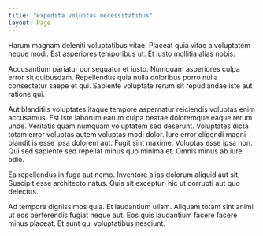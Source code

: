```yaml
---
title: "expedita voluptas necessitatibus"
layout: Page
---
```

Harum magnam deleniti voluptatibus vitae. Placeat quia vitae a voluptatem neque modi. Est asperiores temporibus ut. Et iusto mollitia alias nobis.
 Accusantium pariatur consequatur et iusto. Numquam asperiores culpa error sit quibusdam. Repellendus quia nulla doloribus porro nulla consectetur saepe et qui. Sapiente voluptate rerum sit repudiandae iste aut ratione qui.
 Aut blanditiis voluptates itaque tempore aspernatur reiciendis voluptas enim accusamus. Est iste laborum earum culpa beatae doloremque eaque rerum unde. Veritatis quam numquam voluptatem sed deserunt.
Voluptates dicta totam error voluptas autem voluptas modi dolor. Iure error eligendi magni blanditiis esse ipsa dolorem aut. Fugit sint maxime. Voluptas esse ipsa non. Qui sed sapiente sed repellat minus quo minima et. Omnis minus ab iure odio.
 Ea repellendus in fuga aut nemo. Inventore alias dolorum aliquid aut sit. Suscipit esse architecto natus. Quis sit excepturi hic ut corrupti aut quo delectus.
 Ad tempore dignissimos quia. Et laudantium ullam. Aliquam totam sint animi ut eos perferendis fugiat neque aut. Eos quis laudantium facere facere minus placeat. Et sunt qui voluptatibus nesciunt.
